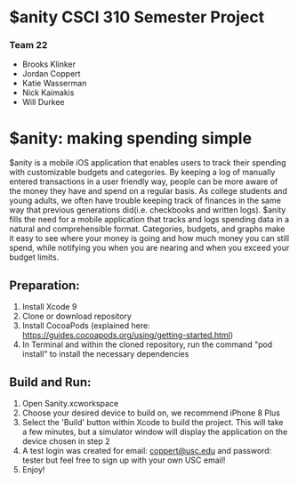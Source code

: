 # $anity CSCI 310 Semester Project
### Team 22
* Brooks Klinker
* Jordan Coppert
* Katie Wasserman
* Nick Kaimakis
* Will Durkee

# $anity: making spending simple
$anity is a mobile iOS application that enables users to track their spending with customizable budgets and categories. By keeping a log of manually entered transactions in a user friendly way, people can be more aware of the money they have and spend on a regular basis. As college students and young adults, we often have trouble keeping track of finances in the same way that previous generations did(i.e. checkbooks and written logs). $anity fills the need for a mobile application that tracks and logs spending data in a natural and comprehensible format. Categories, budgets, and graphs make it easy to see where your money is going and how much money you can still spend, while notifying you when you are nearing and when you exceed your budget limits. 

Preparation:
------------
1. Install Xcode 9
2. Clone or download repository
3. Install CocoaPods (explained here: https://guides.cocoapods.org/using/getting-started.html)
4. In Terminal and within the cloned repository, run the command "pod install" to install the necessary dependencies

Build and Run:
--------------
1. Open Sanity.xcworkspace
2. Choose your desired device to build on, we recommend iPhone 8 Plus
3. Select the 'Build' button within Xcode to build the project. This will take a few minutes, but a simulator window
will display the application on the device chosen in step 2
4. A test login was created for email: coppert@usc.edu and password: tester but feel free to sign up with your own USC email!
5. Enjoy!

